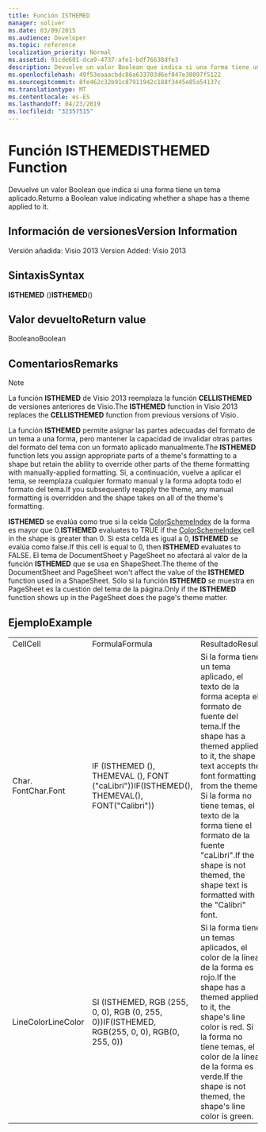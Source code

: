 ```yaml
---
title: Función ISTHEMED
manager: soliver
ms.date: 03/09/2015
ms.audience: Developer
ms.topic: reference
localization_priority: Normal
ms.assetid: 91cde601-dca9-4737-afe1-bdf76638dfe3
description: Devuelve un valor Boolean que indica si una forma tiene un tema aplicado.
ms.openlocfilehash: 49f53eaaacbdc86a633703d6ef847e38097f5122
ms.sourcegitcommit: 8fe462c32b91c87911942c188f3445e85a54137c
ms.translationtype: MT
ms.contentlocale: es-ES
ms.lasthandoff: 04/23/2019
ms.locfileid: "32357515"
---
```

# <a name="isthemed-function"></a><span data-ttu-id="7058e-103">Función ISTHEMED</span><span class="sxs-lookup"><span data-stu-id="7058e-103">ISTHEMED Function</span></span>

<span data-ttu-id="7058e-104">Devuelve un valor Boolean que indica si una forma tiene un tema aplicado.</span><span class="sxs-lookup"><span data-stu-id="7058e-104">Returns a Boolean value indicating whether a shape has a theme applied to it.</span></span> 
  
## <a name="version-information"></a><span data-ttu-id="7058e-105">Información de versiones</span><span class="sxs-lookup"><span data-stu-id="7058e-105">Version Information</span></span>

<span data-ttu-id="7058e-106">Versión añadida: Visio 2013
</span><span class="sxs-lookup"><span data-stu-id="7058e-106">Version Added: Visio 2013</span></span> 
  
## <a name="syntax"></a><span data-ttu-id="7058e-107">Sintaxis</span><span class="sxs-lookup"><span data-stu-id="7058e-107">Syntax</span></span>

 <span data-ttu-id="7058e-108">**ISTHEMED** ()</span><span class="sxs-lookup"><span data-stu-id="7058e-108">**ISTHEMED**()</span></span>
  
## <a name="return-value"></a><span data-ttu-id="7058e-109">Valor devuelto</span><span class="sxs-lookup"><span data-stu-id="7058e-109">Return value</span></span>

<span data-ttu-id="7058e-110">Booleano</span><span class="sxs-lookup"><span data-stu-id="7058e-110">Boolean</span></span>
  
## <a name="remarks"></a><span data-ttu-id="7058e-111">Comentarios</span><span class="sxs-lookup"><span data-stu-id="7058e-111">Remarks</span></span>

> [!NOTE]
> <span data-ttu-id="7058e-112">La función **ISTHEMED** de Visio 2013 reemplaza la función **CELLISTHEMED** de versiones anteriores de Visio.</span><span class="sxs-lookup"><span data-stu-id="7058e-112">The **ISTHEMED** function in Visio 2013 replaces the **CELLISTHEMED** function from previous versions of Visio.</span></span> 
  
<span data-ttu-id="7058e-113">La función **ISTHEMED** permite asignar las partes adecuadas del formato de un tema a una forma, pero mantener la capacidad de invalidar otras partes del formato del tema con un formato aplicado manualmente.</span><span class="sxs-lookup"><span data-stu-id="7058e-113">The **ISTHEMED** function lets you assign appropriate parts of a theme's formatting to a shape but retain the ability to override other parts of the theme formatting with manually-applied formatting.</span></span> <span data-ttu-id="7058e-114">Si, a continuación, vuelve a aplicar el tema, se reemplaza cualquier formato manual y la forma adopta todo el formato del tema.</span><span class="sxs-lookup"><span data-stu-id="7058e-114">If you subsequently reapply the theme, any manual formatting is overridden and the shape takes on all of the theme's formatting.</span></span> 
  
 <span data-ttu-id="7058e-115">**ISTHEMED** se evalúa como true si la celda [ColorSchemeIndex](colorschemeindex-cell-theme-properties-section.md) de la forma es mayor que 0.</span><span class="sxs-lookup"><span data-stu-id="7058e-115">**ISTHEMED** evaluates to TRUE if the [ColorSchemeIndex](colorschemeindex-cell-theme-properties-section.md) cell in the shape is greater than 0.</span></span> <span data-ttu-id="7058e-116">Si esta celda es igual a 0, **ISTHEMED** se evalúa como false.</span><span class="sxs-lookup"><span data-stu-id="7058e-116">If this cell is equal to 0, then **ISTHEMED** evaluates to FALSE.</span></span> <span data-ttu-id="7058e-117">El tema de DocumentSheet y PageSheet no afectará al valor de la función **ISTHEMED** que se usa en ShapeSheet.</span><span class="sxs-lookup"><span data-stu-id="7058e-117">The theme of the DocumentSheet and PageSheet won't affect the value of the **ISTHEMED** function used in a ShapeSheet.</span></span> <span data-ttu-id="7058e-118">Sólo si la función **ISTHEMED** se muestra en PageSheet es la cuestión del tema de la página.</span><span class="sxs-lookup"><span data-stu-id="7058e-118">Only if the **ISTHEMED** function shows up in the PageSheet does the page's theme matter.</span></span> 
  
## <a name="example"></a><span data-ttu-id="7058e-119">Ejemplo</span><span class="sxs-lookup"><span data-stu-id="7058e-119">Example</span></span>

||||
|:-----|:-----|:-----|
|<span data-ttu-id="7058e-120">Cell</span><span class="sxs-lookup"><span data-stu-id="7058e-120">Cell</span></span>  <br/> |<span data-ttu-id="7058e-121">Formula</span><span class="sxs-lookup"><span data-stu-id="7058e-121">Formula</span></span>  <br/> |<span data-ttu-id="7058e-122">Resultado</span><span class="sxs-lookup"><span data-stu-id="7058e-122">Result</span></span>  <br/> |
|<span data-ttu-id="7058e-123">Char. Font</span><span class="sxs-lookup"><span data-stu-id="7058e-123">Char.Font</span></span>  <br/> |<span data-ttu-id="7058e-124">IF (ISTHEMED (), THEMEVAL (), FONT ("caLibri"))</span><span class="sxs-lookup"><span data-stu-id="7058e-124">IF(ISTHEMED(), THEMEVAL(), FONT("Calibri"))</span></span>  <br/> |<span data-ttu-id="7058e-125">Si la forma tiene un tema aplicado, el texto de la forma acepta el formato de fuente del tema.</span><span class="sxs-lookup"><span data-stu-id="7058e-125">If the shape has a themed applied to it, the shape text accepts the font formatting from the theme.</span></span> <span data-ttu-id="7058e-126">Si la forma no tiene temas, el texto de la forma tiene el formato de la fuente "caLibri".</span><span class="sxs-lookup"><span data-stu-id="7058e-126">If the shape is not themed, the shape text is formatted with the "Calibri" font.</span></span>  <br/> |
|<span data-ttu-id="7058e-127">LineColor</span><span class="sxs-lookup"><span data-stu-id="7058e-127">LineColor</span></span>  <br/> |<span data-ttu-id="7058e-128">SI (ISTHEMED, RGB (255, 0, 0), RGB (0, 255, 0))</span><span class="sxs-lookup"><span data-stu-id="7058e-128">IF(ISTHEMED, RGB(255, 0, 0), RGB(0, 255, 0))</span></span>  <br/> |<span data-ttu-id="7058e-129">Si la forma tiene un temas aplicados, el color de la línea de la forma es rojo.</span><span class="sxs-lookup"><span data-stu-id="7058e-129">If the shape has a themed applied to it, the shape's line color is red.</span></span> <span data-ttu-id="7058e-130">Si la forma no tiene temas, el color de la línea de la forma es verde.</span><span class="sxs-lookup"><span data-stu-id="7058e-130">If the shape is not themed, the shape's line color is green.</span></span>  <br/> |
   

